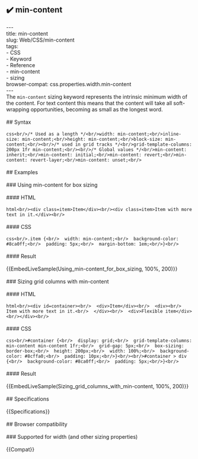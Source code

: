 ## ✔️ min-content 
 ---<br/>title: min-content<br/>slug: Web/CSS/min-content<br/>tags:<br/>  - CSS<br/>  - Keyword<br/>  - Reference<br/>  - min-content<br/>  - sizing<br/>browser-compat: css.properties.width.min-content<br/>---<br/>The `min-content` sizing keyword represents the intrinsic minimum width of the content. For text content this means that the content will take all soft-wrapping opportunities, becoming as small as the longest word.<br/><br/>## Syntax<br/><br/>```css<br/>/* Used as a length */<br/>width: min-content;<br/>inline-size: min-content;<br/>height: min-content;<br/>block-size: min-content;<br/><br/>/* used in grid tracks */<br/>grid-template-columns: 200px 1fr min-content;<br/><br/>/* Global values */<br/>min-content: inherit;<br/>min-content: initial;<br/>min-content: revert;<br/>min-content: revert-layer;<br/>min-content: unset;<br/>```<br/><br/>## Examples<br/><br/>### Using min-content for box sizing<br/><br/>#### HTML<br/><br/>```html<br/><div class=item>Item</div><br/><div class=item>Item with more text in it.</div><br/>```<br/><br/>#### CSS<br/><br/>```css<br/>.item {<br/>  width: min-content;<br/>  background-color: #8ca0ff;<br/>  padding: 5px;<br/>  margin-bottom: 1em;<br/>}<br/>```<br/><br/>#### Result<br/><br/>{{EmbedLiveSample(Using_min-content_for_box_sizing, 100%, 200)}}<br/><br/>### Sizing grid columns with min-content<br/><br/>#### HTML<br/><br/>```html<br/><div id=container><br/>  <div>Item</div><br/>  <div><br/>    Item with more text in it.<br/>  </div><br/>  <div>Flexible item</div><br/></div><br/>```<br/><br/>#### CSS<br/><br/>```css<br/>#container {<br/>  display: grid;<br/>  grid-template-columns: min-content min-content 1fr;<br/>  grid-gap: 5px;<br/>  box-sizing: border-box;<br/>  height: 200px;<br/>  width: 100%;<br/>  background-color: #8cffa0;<br/>  padding: 10px;<br/>}<br/><br/>#container > div {<br/>  background-color: #8ca0ff;<br/>  padding: 5px;<br/>}<br/>```<br/><br/>#### Result<br/><br/>{{EmbedLiveSample(Sizing_grid_columns_with_min-content, 100%, 200)}}<br/><br/>## Specifications<br/><br/>{{Specifications}}<br/><br/>## Browser compatibility<br/><br/>### Supported for width (and other sizing properties)<br/><br/>{{Compat}}<br/>